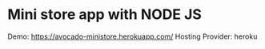 # Mini store app with NODE JS

Demo: https://avocado-ministore.herokuapp.com/
Hosting Provider: heroku
